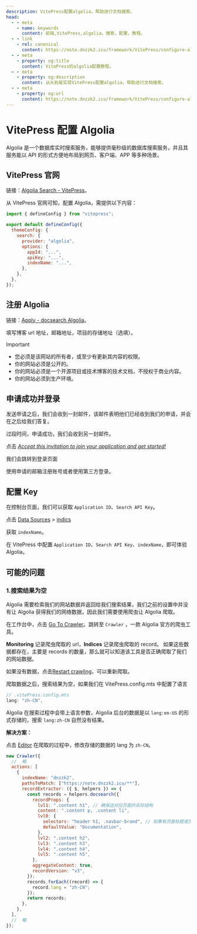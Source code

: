 ```yaml
---
description: VitePress配置algolia，帮助进行文档搜索。
head:
  - - meta
    - name: keywords
      content: 前端,VitePress,algolia，搜索，配置，教程。
  - - link
    - rel: canonical
      content: https://note.dnzzk2.icu/framework/VitePress/configure-algolia
  - - meta
    - property: og:title
      content: VitePress的algolia配置教程。
  - - meta
    - property: og:description
      content: 从头到尾实现VitePress配置algolia，帮助进行文档搜索。
  - - meta
    - property: og:url
      content: https://note.dnzzk2.icu/framework/VitePress/configure-algolia
---
```


# VitePress 配置 Algolia

Algolia 是一个数据库实时搜索服务，能够提供毫秒级的数据库搜索服务，并且其服务能以 API 的形式方便地布局到网页、客户端、APP 等多种场景。

## VitePress 官网

链接：[Algolia Search - VitePress](https://vitepress.dev/zh/reference/default-theme-search#algolia-search)。

从 VitePress 官网可知，配置 Algolia，需提供以下内容：

```js
import { defineConfig } from "vitepress";

export default defineConfig({
  themeConfig: {
    search: {
      provider: "algolia",
      options: {
        appId: "...",
        apiKey: "...",
        indexName: "...",
      },
    },
  },
});
```

## 注册 Algolia

链接：[Apply - docsearch Algolia](https://docsearch.algolia.com/apply/)。

<ImagePreview src="/img/apply.png" alt="申请Algolia" />

填写博客 url 地址，邮箱地址，项目的存储地址（选填）。

> [!IMPORTANT]
>
> - 您必须是该网站的所有者，或至少有更新其内容的权限。
> - 你的网站必须是公开的。
> - 你的网站必须是一个开源项目或技术博客的技术文档，不授权于商业内容。
> - 你的网站必须到生产环境。

## 申请成功并登录

发送申请之后，我们会收到一封邮件，该邮件表明他们已经收到我们的申请，并会在之后给我们答复。

过段时间，申请成功，我们会收到另一封邮件。

<ImagePreview src="/img/email.png" alt="密钥email" />

点击 <u>_Accept this invitation to join your application and get started!_</u>

我们会跳转到登录页面

<ImagePreview src="/img/login.png" alt="login" />

使用申请的邮箱注册账号或者使用第三方登录。

## 配置 Key

<ImagePreview src="/img/workBench.png" alt="workBench" />

在控制台页面，我们可以获取 `Application ID`、`Search API Key`。

点击 <u>Data Sources</u> > <u>indics</u>

<ImagePreview src="/img/indexName.png" alt="indexName" />

获取 `indexName`。

在 VitePress 中配置 `Application ID`、`Search API Key`、`indexName`，即可体验 Algolia。

## 可能的问题

### 1.搜索结果为空

Algolia 需要检索我们的网站数据并返回给我们搜索结果，我们之前的设置中并没有让 Algolia 获得我们的网络数据，因此我们需要使用爬虫让 Algolia 爬取。

<ImagePreview src="/img/workBench.png" alt="workBench" />

在工作台中，点击 <u>Go To Crawler</u>。跳转至 `Crawler` ，一款 Algolia 官方的爬虫工具。

<ImagePreview src="/img/record.png" alt="record" />

**Monitoring** 记录爬虫爬取的 url，**Indices** 记录爬虫爬取的 record。
如果这些数据都存在，主要是 records 的数量，那么就可以知道该工具是否正确爬取了我们的网站数据。

如果没有数据，点击<u>Restart crawling</u>，可以重新爬取。

爬取数据之后，搜索结果为空，如果我们在 VitePress.config.mts 中配置了语言

```mts
// .vitePress.config.mts
lang: "zh-CN",

```

Algolia 在搜索过程中会带上语言参数，Algolia 后台的数据是以 `lang:en-US` 的形式存储的，搜索 `lang:zh-CN` 自然没有结果。

**解决方案：**

点击 <u>Editor</u> 在爬取的过程中，修改存储的数据的 lang 为 `zh-CN`。

```js
new Crawler({
  //  略
  actions: [
    {
      indexName: "dnzzk2",
      pathsToMatch: ["https://note.dnzzk2.icu/**"],
      recordExtractor: ({ $, helpers }) => {
        const records = helpers.docsearch({
          recordProps: {
            lvl1: ".content h1", // 确保这对应页面的实际结构
            content: ".content p, .content li",
            lvl0: {
              selectors: "header h1, .navbar-brand", // 如果有页面标题或顶级导航
              defaultValue: "Documentation",
            },
            lvl2: ".content h2",
            lvl3: ".content h3",
            lvl4: ".content h4",
            lvl5: ".content h5",
          },
          aggregateContent: true,
          recordVersion: "v3",
        });
        records.forEach((record) => {
          record.lang = "zh-CN";
        });
        return records;
      },
    },
  ],
  //  略
});
```
